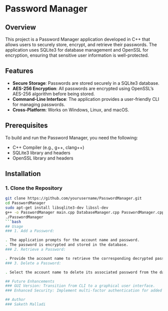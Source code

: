 # Password Manager

## Overview

This project is a Password Manager application developed in C++ that allows users to securely store, encrypt, and retrieve their passwords. The application uses SQLite3 for database management and OpenSSL for encryption, ensuring that sensitive user information is well-protected.

## Features

- **Secure Storage**: Passwords are stored securely in a SQLite3 database.
- **AES-256 Encryption**: All passwords are encrypted using OpenSSL’s AES-256 algorithm before being stored.
- **Command-Line Interface**: The application provides a user-friendly CLI for managing passwords.
- **Cross-Platform**: Works on Windows, Linux, and macOS.

## Prerequisites

To build and run the Password Manager, you need the following:

- C++ Compiler (e.g., g++, clang++)
- SQLite3 library and headers
- OpenSSL library and headers

## Installation

### 1. Clone the Repository

```bash
git clone https://github.com/yourusername/PasswordManager.git
cd PasswordManager
sudo apt-get install libsqlite3-dev libssl-dev
g++ -o PasswordManager main.cpp DatabaseManager.cpp PasswordManager.cpp -lsqlite3 -lssl -lcrypto
./PasswordManager
```bash
## Usage
### 1. Add a Password:

. The application prompts for the account name and password.
. The password is encrypted and stored in the database.
### 2. Retrieve a Password:

. Provide the account name to retrieve the corresponding decrypted password.
### 3. Delete a Password:

. Select the account name to delete its associated password from the database.

## Future Enhancements
### GUI Version: Transition from CLI to a graphical user interface.
### Enhanced Security: Implement multi-factor authentication for added security.

## Author
### Saketh Malladi
